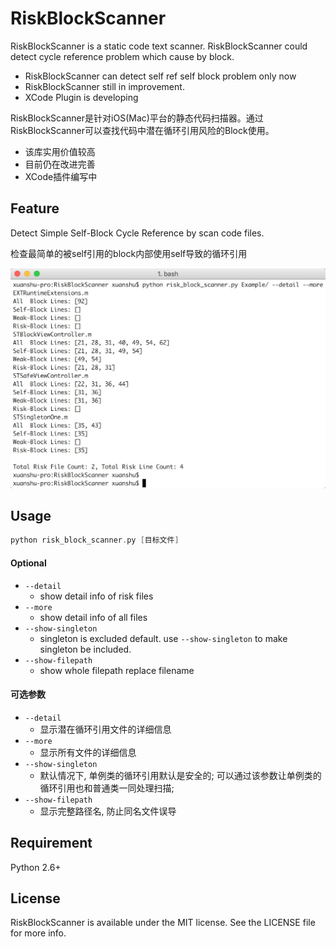 # RiskBlockScanner

RiskBlockScanner is a static code text scanner. RiskBlockScanner could detect cycle reference problem which cause by block.

* RiskBlockScanner can detect self ref self block problem only now
* RiskBlockScanner still in improvement.
* XCode Plugin is developing

RiskBlockScanner是针对iOS(Mac)平台的静态代码扫描器。通过RiskBlockScanner可以查找代码中潜在循环引用风险的Block使用。

* 该库实用价值较高
* 目前仍在改进完善
* XCode插件编写中

## Feature

Detect Simple Self-Block Cycle Reference by scan code files.

检查最简单的被self引用的block内部使用self导致的循环引用

![test](./demo.png)

## Usage

``` Swift
python risk_block_scanner.py [目标文件] 
```

#### Optional
* ```--detail```         
	* show detail info of risk files
* ```--more```          
	* show detail info of all files
* ```--show-singleton``` 
	* singleton is excluded default. use `--show-singleton` to make singleton be included.
* ```--show-filepath```
	* show whole filepath replace filename
	
#### 可选参数
* ```--detail``` 
	* 显示潜在循环引用文件的详细信息
* ```--more```   
	* 显示所有文件的详细信息
* ```--show-singleton```
	* 默认情况下, 单例类的循环引用默认是安全的; 可以通过该参数让单例类的循环引用也和普通类一同处理扫描;
* ```--show-filepath```
	* 显示完整路径名, 防止同名文件误导

## Requirement

Python 2.6+

## License

RiskBlockScanner is available under the MIT license. See the LICENSE file for more info.